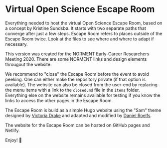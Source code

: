 # Virtual Open Science Escape Room

Everything needed to host the virtual Open Science Escape Room, based on a concept by Kristine Sundsbø. It starts with two separate paths that converge after just a few steps. Escape Room refers to places outside of the Escape Room twice. Look at the files to see where and where to adapt if necessary.

This version was created for the NORMENT Early-Career Researchers Meeting 2020. There are some NORMENT links and design elements througout the website.

We recommend to "close" the Escape Room before the event to avoid peeking. One can either make the repository private (if that option is available). The website can also be closed from the user-end by replacing the menu items with a link to the `closed.md` file in the `items` folder. Everything else on the website remains available for testing if you know the links to access the other pages in the Escape Room.

The Escape Room is build as a simple Hugo website using the "Sam" theme designed by [Victoria Drake](https://github.com/victoriadrake) and adapted and modified by [Daniel Roelfs](https://github.com/danielroelfs).

The website for the Escape Room can be hosted on GitHub pages and Netlify.

Enjoy! 👋
